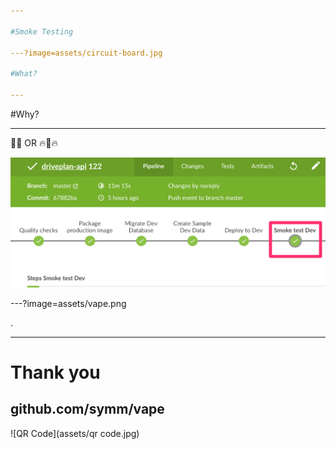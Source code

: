 ```yaml
---

#Smoke Testing

---?image=assets/circuit-board.jpg

#What?

---
```


#Why?

---

🚛💨 OR 🔥🚛🔥

![Pipeline](assets/pipeline.png)

---?image=assets/vape.png

.

---

# Thank you

## github.com/symm/vape

![QR Code](assets/qr code.jpg)
